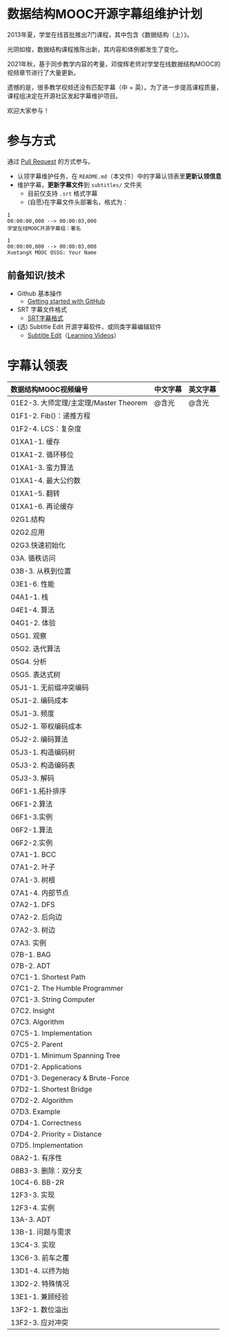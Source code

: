 # 数据结构MOOC开源字幕组维护计划

2013年夏，学堂在线首批推出7门课程，其中包含《数据结构（上）》。

光阴如梭，数据结构课程推陈出新，其内容和体例都发生了变化。

2021年秋，基于同步教学内容的考量，邓俊辉老师对学堂在线数据结构MOOC的视频章节进行了大量更新。

遗憾的是，很多教学视频还没有匹配字幕（中 + 英）。为了进一步提高课程质量，课程组决定在开源社区发起字幕维护项目。

欢迎大家参与！

# 参与方式

通过 [Pull Request](https://docs.github.com/en/github/collaborating-with-pull-requests/proposing-changes-to-your-work-with-pull-requests/about-pull-requests) 的方式参与。

- 认领字幕维护任务，在 `README.md`（本文件）中的字幕认领表里**更新认领信息**
- 维护字幕，**更新字幕文件**到 `subtitles/` 文件夹
  - 目前仅支持 `.srt` 格式字幕
  - (自愿)在字幕文件头部署名，格式为：

```
1
00:00:00,000 --> 00:00:03,000
学堂在线MOOC开源字幕组：署名
```

```
1
00:00:00,000 --> 00:00:03,000
XuetangX MOOC OSSG: Your Name
```

## 前备知识/技术

- Github 基本操作
  - [Getting started with GitHub](https://docs.github.com/en/get-started)
- SRT 字幕文件格式
  - [SRT字幕格式](https://www.cnblogs.com/tocy/p/subtitle-format-srt.html)
- (选) Subtitle Edit 开源字幕软件，或同类字幕编辑软件
  - [Subtitle Edit](https://nikse.dk/SubtitleEdit/)（[Learning Videos](https://nikse.dk/SubtitleEdit/Video)）

# 字幕认领表

| 数据结构MOOC视频编号                   | 中文字幕 | 英文字幕 |
| :------------------------------------- | -------- | -------- |
| 01E2-3. 大师定理/主定理/Master Theorem | @含光    | @含光    |
| 01F1-2. Fib()：递推方程                |          |          |
| 01F2-4. LCS：复杂度                    |          |          |
| 01XA1-1. 缓存                          |          |          |
| 01XA1-2. 循环移位                      |          |          |
| 01XA1-3. 蛮力算法                      |          |          |
| 01XA1-4. 最大公约数                    |          |          |
| 01XA1-5. 翻转                          |          |          |
| 01XA1-6. 再论缓存                      |          |          |
| 02G1.结构                              |          |          |
| 02G2.应用                              |          |          |
| 02G3.快速初始化                        |          |          |
| 03A. 循秩访问                          |          |          |
| 03B-3. 从秩到位置                      |          |          |
| 03E1-6. 性能                           |          |          |
| 04A1-1. 栈                             |          |          |
| 04E1-4. 算法                           |          |          |
| 04G1-2. 体验                           |          |          |
| 05G1. 观察                             |          |          |
| 05G2. 迭代算法                         |          |          |
| 05G4. 分析                             |          |          |
| 05G5. 表达式树                         |          |          |
| 05J1-1. 无前缀冲突编码                 |          |          |
| 05J1-2. 编码成本                       |          |          |
| 05J1-3. 频度                           |          |          |
| 05J2-1. 带权编码成本                   |          |          |
| 05J2-2. 编码算法                       |          |          |
| 05J3-1. 构造编码树                     |          |          |
| 05J3-2. 构造编码表                     |          |          |
| 05J3-3. 解码                           |          |          |
| 06F1-1.拓扑排序                        |          |          |
| 06F1-2.算法                            |          |          |
| 06F1-3.实例                            |          |          |
| 06F2-1.算法                            |          |          |
| 06F2-2.实例                            |          |          |
| 07A1-1. BCC                            |          |          |
| 07A1-2. 叶子                           |          |          |
| 07A1-3. 树根                           |          |          |
| 07A1-4. 内部节点                       |          |          |
| 07A2-1. DFS                            |          |          |
| 07A2-2. 后向边                         |          |          |
| 07A2-3. 树边                           |          |          |
| 07A3. 实例                             |          |          |
| 07B-1. BAG                             |          |          |
| 07B-2. ADT                             |          |          |
| 07C1-1. Shortest Path                  |          |          |
| 07C1-2. The Humble Programmer          |          |          |
| 07C1-3. String Computer                |          |          |
| 07C2. Insight                          |          |          |
| 07C3. Algorithm                        |          |          |
| 07C5-1. Implementation                 |          |          |
| 07C5-2. Parent                         |          |          |
| 07D1-1. Minimum Spanning Tree          |          |          |
| 07D1-2. Applications                   |          |          |
| 07D1-3. Degeneracy & Brute-Force       |          |          |
| 07D2-1. Shortest Bridge                |          |          |
| 07D2-2. Algorithm                      |          |          |
| 07D3. Example                          |          |          |
| 07D4-1. Correctness                    |          |          |
| 07D4-2. Priority = Distance            |          |          |
| 07D5. Implementation                   |          |          |
| 08A2-1. 有序性                         |          |          |
| 08B3-3. 删除：双分支                   |          |          |
| 10C4-6. BB-2R                          |          |          |
| 12F3-3. 实现                           |          |          |
| 12F3-4. 实例                           |          |          |
| 13A-3. ADT                             |          |          |
| 13B-1. 问题与需求                      |          |          |
| 13C4-3. 实现                           |          |          |
| 13C6-3. 前车之覆                       |          |          |
| 13D1-4. 以终为始                       |          |          |
| 13D2-2. 特殊情况                       |          |          |
| 13E1-1. 兼顾经验                       |          |          |
| 13F2-1. 数位溢出                       |          |          |
| 13F2-3. 应对冲突                       |          |          |
